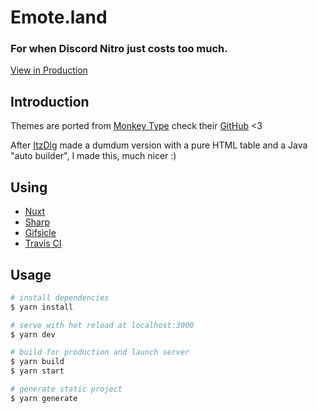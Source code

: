 # Emote.land
### For when Discord Nitro just costs too much.
[View in Production](https://emote.land)

## Introduction
Themes are ported from [Monkey Type](https://monkeytype.com/) check their [GitHub](https://github.com/Miodec/monkeytype) <3

After [ItzDlg](https://github.com/Itzdlg) made a dumdum version with a pure HTML table and a Java "auto builder", I made this, much nicer :)

## Using
* [Nuxt](https://nuxtjs.org/)
* [Sharp](https://sharp.pixelplumbing.com)
* [Gifsicle](https://www.lcdf.org/gifsicle/)
* [Travis CI](https://travis-ci.com)

## Usage
```bash
# install dependencies
$ yarn install

# serve with hot reload at localhost:3000
$ yarn dev

# build for production and launch server
$ yarn build
$ yarn start

# generate static project
$ yarn generate
```
